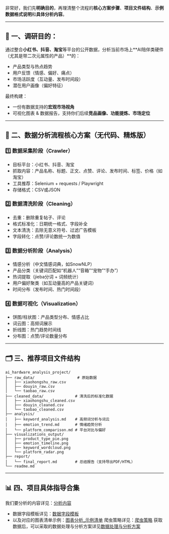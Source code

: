 非常好，我们先**明确目的**，再理清整个流程的**核心方案步骤**、**项目文件结构**、**示例数据格式说明**和**具体分析内容**。

---

## 🎯 一、调研目的：

通过整合**小红书、抖音、淘宝**等平台的公开数据，分析当前市场上\*\*AI陪伴类硬件（尤其是带二次元属性的产品）\*\*的：

* 产品类型与热点趋势
* 用户反馈（情感、偏好、痛点）
* 市场活跃度（互动量、发布时间段）
* 潜在用户画像（偏好特征）

最终构建：

* 一份有数据支持的**宏观市场视角**
* 可视化图表 & 数据报告，支持你们后续**竞品画像、功能提炼、市场定位**

---

## 🧩 二、数据分析流程核心方案（无代码、精炼版）

### 1️⃣ 数据采集阶段（Crawler）

* 目标平台：小红书、抖音、淘宝
* 抓取内容：产品名称、标题、正文、点赞、评论、发布时间、标签、价格（如淘宝）
* 工具推荐：Selenium + requests / Playwright
* 存储格式：CSV或JSON

### 2️⃣ 数据清洗阶段（Cleaning）

* 去重：删除重复帖子、评论
* 格式标准化：日期统一格式、字段补全
* 文本清洗：去除无意义符号、过滤广告模板
* 字段转化：点赞/评论数统一为数值

### 3️⃣ 数据分析阶段（Analysis）

* 情感分析（中文情感词典，如SnowNLP）
* 产品分类（关键词匹配如“机器人”“音箱”“宠物”“手办”）
* 热词提取（jieba分词 + 词频统计）
* 用户偏好聚类（如互动量高的产品关键词）
* 时间分布（发布时间、热门时间段）

### 4️⃣ 数据可视化（Visualization）

* 饼图/柱状图：产品类型分布、情感占比
* 词云图：高频词展示
* 折线图：热门趋势时间线
* 分布图：点赞/评论数量分布

---

## 🗂️ 三、推荐项目文件结构

```
ai_hardware_analysis_project/
├── raw_data/                   # 原始数据
│   ├── xiaohongshu_raw.csv
│   ├── douyin_raw.csv
│   └── taobao_raw.csv
├── cleaned_data/              # 清洗后的标准化数据
│   ├── xiaohongshu_cleaned.csv
│   ├── douyin_cleaned.csv
│   └── taobao_cleaned.csv
├── analysis/
│   ├── keyword_analysis.md    # 高频词分析与词云
│   ├── emotion_trend.md       # 情绪趋势分析
│   └── platform_comparison.md # 平台对比与偏好
├── visualizations_output/
│   ├── product_type_pie.png
│   ├── emotion_timeline.png
│   ├── keyword_wordcloud.png
│   └── platform_radar.png
├── report/
│   └── final_report.md        # 总结报告（支持导出PDF/HTML）
└── readme.md
```

---

## 📊 四、项目具体指导合集
我们要分析的内容详见：[分析内容](./分析内容.md)
- 数据字段模板详见：[数据字段模板](./数据字段模板.md)
- 以及对应的图表清单示例：[图表分析_示例清单](图表分析_示例清单.md)
爬虫策略详见：[爬虫策略](./爬虫策略.md)
获取数据后，可以采取的数据处理与分析方案详见[数据处理与分析方案](./数据处理与分析方案.md)

  
